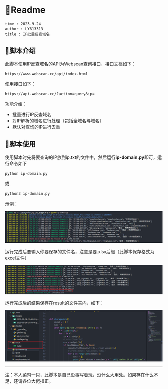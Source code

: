 # 🥪Readme

```
time : 2023-9-24
author : LY613313
title : IP批量反查域名
```
## 🥙脚本介绍

此脚本使用IP反查域名的API为Webscan查询接口，接口文档如下：

```url
https://www.webscan.cc/api/index.html
```

使用接口如下：

```url
https://api.webscan.cc/?action=query&ip=
```

功能介绍：

- 批量进行IP反查域名
- 对IP解析的域名进行处理（包括全域名与域名）
- 默认对查询的IP进行去重

## 🌯脚本使用

使用脚本时先将要查询的IP放到ip.txt的文件中，然后运行**ip-domain.py**即可，运行命令如下

```bash
python ip-domain.py
```

或

```bash
python3 ip-domain.py
```

示例：

![2023-09-24-21-48-03.png](.\images\2023-09-24-21-48-03.png)

运行完成后要输入你要保存的文件名，注意是要.xlsx后缀（此脚本保存格式为excel文件）

![2023-09-24-21-50-46.png](.\images\2023-09-24-21-50-46.png)

运行完成后的结果保存在result的文件夹内，如下：

![2023-09-24-21-51-56.png](.\images\2023-09-24-21-51-56.png)

---

注：本人菜鸡一只，此脚本是自己没事写着玩，没什么大用处。如果存在什么不足，还请各位大佬指正。

